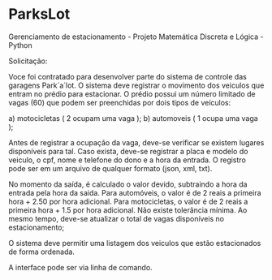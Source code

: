 # ParksLot
Gerenciamento de estacionamento - Projeto Matemática Discreta e Lógica - Python

Solicitação:

Voce foi contratado para desenvolver parte do sistema de controle das garagens Park´a´lot. O sistema deve registrar o movimento dos veiculos que entram no prédio para estacionar. O prédio possui um número limitado de vagas (60) que podem ser preenchidas por dois tipos de veículos:

a) motocicletas ( 2 ocupam uma vaga );
b) automoveis ( 1 ocupa uma vaga );

Antes de registrar a ocupação da vaga, deve-se verificar se existem lugares disponíveis para tal. Caso exista, deve-se registrar a placa e modelo do veiculo, o cpf, nome e telefone do dono e a hora da entrada. O registro pode ser em um arquivo de qualquer formato (json, xml, txt).

No momento da saída, é calculado o valor devido, subtraindo a hora da entrada pela hora da saida. Para automóveis, o valor é de 2 reais a primeira hora + 2.50 por hora adicional. Para motocicletas, o valor é de 2 reais a primeira hora + 1.5 por hora adicional. Não existe tolerância mínima. Ao mesmo tempo, deve-se atualizar o total de vagas disponíveis no estacionamento;

O sistema deve permitir uma listagem dos veiculos que estão estacionados de forma ordenada.

A interface pode ser via linha de comando.
